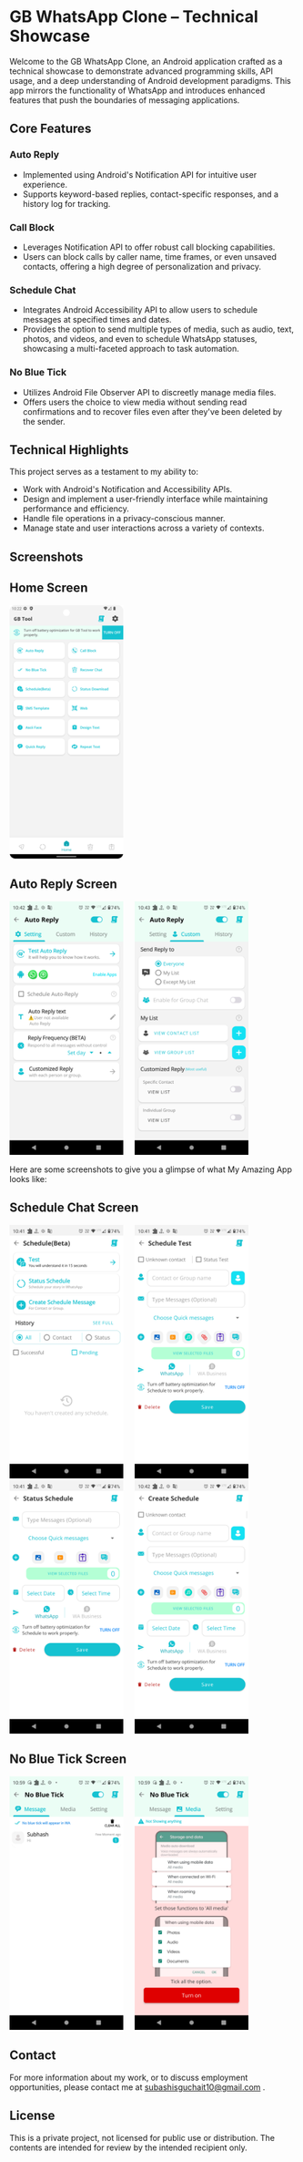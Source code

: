 # GB WhatsApp Clone – Technical Showcase

Welcome to the GB WhatsApp Clone, an Android application crafted as a technical showcase to demonstrate advanced programming skills, API usage, and a deep understanding of Android development paradigms. This app mirrors the functionality of WhatsApp and introduces enhanced features that push the boundaries of messaging applications.

## Core Features

### Auto Reply
- Implemented using Android's Notification API for intuitive user experience.
- Supports keyword-based replies, contact-specific responses, and a history log for tracking.

### Call Block
- Leverages Notification API to offer robust call blocking capabilities.
- Users can block calls by caller name, time frames, or even unsaved contacts, offering a high degree of personalization and privacy.

### Schedule Chat
- Integrates Android Accessibility API to allow users to schedule messages at specified times and dates.
- Provides the option to send multiple types of media, such as audio, text, photos, and videos, and even to schedule WhatsApp statuses, showcasing a multi-faceted approach to task automation.

### No Blue Tick
- Utilizes Android File Observer API to discreetly manage media files.
- Offers users the choice to view media without sending read confirmations and to recover files even after they've been deleted by the sender.

## Technical Highlights

This project serves as a testament to my ability to:
- Work with Android's Notification and Accessibility APIs.
- Design and implement a user-friendly interface while maintaining performance and efficiency.
- Handle file operations in a privacy-conscious manner.
- Manage state and user interactions across a variety of contexts.




## Screenshots

## Home Screen
<p float="left">
  <img src="Screenshots/home.png" width="200"/>

</p>

## Auto Reply Screen
<p float="left">
  <img src="Screenshots/AutoReply/Screenshot_20240320-224259.png" width="200"/>
  &nbsp;&nbsp;&nbsp;
  <img src="Screenshots/AutoReply/Screenshot_20240320-224303.png" width="200" /> 

</p>


Here are some screenshots to give you a glimpse of what My Amazing App looks like:

## Schedule Chat Screen

<p float="left">
  <img src="Screenshots/Screenshot_20240320-224143.png" width="200"/>
  &nbsp;&nbsp;&nbsp;
  <img src="Screenshots/Screenshot_20240320-224153.png" width="200" /> 
   &nbsp;&nbsp;&nbsp;
  <img src="Screenshots/Screenshot_20240320-224159.png" width="200" /> 
   &nbsp;&nbsp;&nbsp;
  <img src="Screenshots/Screenshot_20240320-224208.png" width="200" /> 
</p>


## No Blue Tick Screen
<p float="left">
  <img src="Screenshots/No Blue Tick/Screenshot_20240320-225944.png" width="200"/>
  &nbsp;&nbsp;&nbsp;
  <img src="Screenshots/No Blue Tick/Screenshot_20240320-225953.png" width="200" /> 
</p>


## Contact
For more information about my work, or to discuss employment opportunities, please contact me at subashisguchait10@gmail.com .

## License
This is a private project, not licensed for public use or distribution. The contents are intended for review by the intended recipient only.
